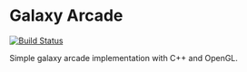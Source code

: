# Galaxy Arcade

[![Build Status](https://travis-ci.org/lexdevel/GalaxyArcade.svg?branch=master)](https://travis-ci.org/lexdevel/GalaxyArcade)

Simple galaxy arcade implementation with C++ and OpenGL.
